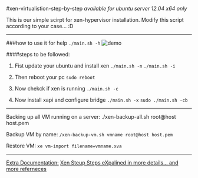#xen-virtualistion-step-by-step
_available for ubuntu server 12.04 x64 only_

This is our simple scirpt for xen-hypervisor installation.
Modify this script according to your case... :D
* * *
###how to use it
for help
`./main.sh -h`
![demo](http://i.imgur.com/XcYLnth.png)

####steps to be followed:
1. Fist update your ubuntu and install xen
`./main.sh -n`
`./main.sh -i`

2. Then reboot your pc
`sudo reboot`

3. Now chekck if xen is running
`./main.sh -c`

4. Now install xapi and configure bridge
`./main.sh -x`
`sudo ./main.sh -cb`

* * *
Backing up all VM running on a server: ./xen-backup-all.sh root@host
host.pem

Backup VM by name:
`/xen-backup-vm.sh vmname root@host host.pem`

Restore VM:
`xe vm-import filename=vmname.xva`
* * *
[Extra Documentation:](http://lukasz.cepowski.com/projects/xen-backup)
[Xen Steup Steps eXpalined in more details... and more referneces](https://help.ubuntu.com/community/Setting%20up%20Xen%20and%20XAPI%20%28XenAPI%29%20on%20Ubuntu%20Server%2012.04%20LTS%20and%20Managing%20it%20With%20Citrix%20XenCenter%20or%20OpenXenManager)
